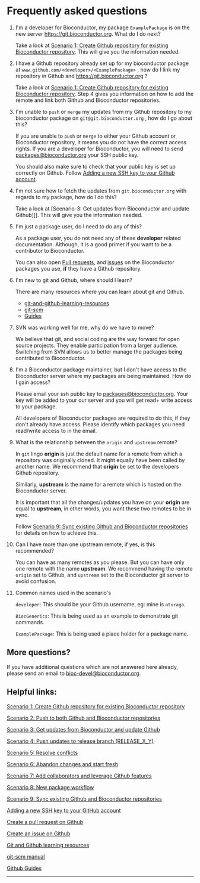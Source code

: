 # Frequently asked questions

1. I'm a developer for Bioconductor, my package `ExamplePackage` is on the new server https://git.bioconductor.org. What do I do next?

    Take a look at [Scenario 1: Create Github repository for existing Bioconductor repository][]. This will give you the information needed.

2. I have a Github repository already set up for my bioconductor package at `www.github.com/<developer>/<ExamplePackage>` , how do I link my repository in Github and https://git.bioconductor.org ?

    Take a look at [Scenario 1: Create Github repository for existing Bioconductor repository][]. Step 4 gives you information on how to add the remote and link both Github and Bioconductor repositories.

3. I'm unable to `push` or `merge`  my updates from my Github repository to my bioconductor package on `git@git.bioconductor.org` , how do I go about this?

    If you are unable to `push` or `merge` to either your Github account or Bioconductor repository, it means you do not have the correct access rights. If you are a developer for Bioconductor, you will need to send packages@bioconductor.org your SSH public key.

    You should also make sure to check that your public key is set up correctly on Github. Follow [Adding a new SSH key to your Github account][].

4. I'm not sure how to fetch the updates from `git.bioconductor.org` with regards to my package, how do I do this?

    Take a look at [Scenario-3: Get updates from Bioconductor and update Github][]. This will give you the information needed.

5. I'm just a package user, do I need to do any of this?

    As a package user, you do not need any of these **developer** related documentation. Although, it is a good primer if you want to be a contributor to Bioconductor.

    You can also open [Pull requests][], and [issues][] on the Bioconductor packages you use, **if** they have a Github repository.

6. I'm new to git and Github, where should I learn?

    There are many resources where you can learn about git and Github.

    * [git-and-github-learning-resources][]
    * [git-scm][]
    * [Guides][]

7. SVN was working well for me, why do we have to move?

    We believe that git, and social coding are the way forward for open source projects. They enable participation from a larger audience. Switching from SVN allows us to better manage the packages being contributed to Bioconductor.

8. I'm a Bioconductor package maintainer, but I don't have access to the Bioconductor server where my packages are being maintained. How do I gain access?

    Please email your ssh public key to packages@bioconductor.org. Your key will be added to your our server and you will get read+ write access to your package.

    All developers of Bioconductor packages are required to do this, if they don't already have access. Please identify which packages you need read/write access to in the email.

9. What is the relationship between the `origin` and `upstream` remote?

    In `git` lingo **origin** is just the default name for a remote from which a repository was originally cloned. It might equally have been called by another name. We recommend that **origin** be set to the developers Github repository.

    Similarly, **upstream** is the name for a remote which is hosted on the Bioconductor server.

    It is important that all the changes/updates you have on your **origin** are equal to **upstream**, in other words, you want these two remotes to be in sync.

    Follow [Scenario 9: Sync existing Github and Bioconductor repositories][] for details on how to achieve this.

10. Can I have more than one upstream remote, if yes, is this recommended?

    You can have as many remotes as you please. But you can have only one remote with the name **upstream**. We recommend having the remote `origin` set to Github, and `upstream` set to the Bioconductor git server to avoid confusion.

11. Common names used in the scenario's

    `developer`: This should be your Github username, eg: mine is `nturaga`.

    `BiocGenerics`: This is being used as an example to demonstrate git commands.

    `ExamplePackage`: This is being used a place holder for a package name.

## More questions?

If you have additional questions which are not answered here already, please send an email to bioc-devel@bioconductor.org.

## Helpful links:

[Scenario 1: Create Github repository for existing Bioconductor repository](scenario-1-svn-to-github.md)

[Scenario 2: Push to both Github and Bioconductor repositories](scenario-2-push-to-gitub-gitbioc.md)

[Scenario 3: Get updates from Bioconductor and update Github](scenario-3-pull-from-gitbioc-push-github.md)

[Scenario 4: Push updates to release branch (RELEASE_X_Y)](scenario-1-svn-to-github.md)

[Scenario 5: Resolve conflicts](scenario-5-resolve-conflicts.md)

[Scenario 6: Abandon changes and start fresh](scenario-6-abandon-changes.md)

[Scenario 7: Add collaborators and leverage Github features](scenario-7-add-collaborators.md)

[Scenario 8: New package workflow](scenario-8-new-package-workflow.md)

[Scenario 9: Sync existing Github and Bioconductor repositories](scenario-9-sync-exisiting-github-gitbioc.md)

[Adding a new SSH key to your GitHub account](https://help.github.com/articles/adding-a-new-ssh-key-to-your-github-account/)

[Create a pull request on Github](https://help.github.com/articles/creating-a-pull-request/)

[Create an issue on Github](https://help.github.com/articles/creating-an-issue/)

[Git and Github learning resources](https://help.github.com/articles/git-and-github-learning-resources/)

[git-scm manual](https://git-scm.com/)

[Github Guides](https://guides.github.com/)

********

[Scenario 1: Create Github repository for existing Bioconductor repository]: scenario-1-svn-to-github.md

[Scenario 2: Push to both Github and Bioconductor repositories]: scenario-2-push-to-gitub-gitbioc.md

[Scenario 3: Get updates from Bioconductor and update Github]: scenario-3-pull-from-gitbioc-push-github.md

[Scenario 4: Push updates to release branch (RELEASE_X_Y)]: scenario-1-svn-to-github.md

[Scenario 5: Resolve conflicts]: scenario-5-resolve-conflicts.md

[Scenario 6: Abandon changes and start fresh]: scenario-6-abandon-changes.md

[Scenario 7: Add collaborators and leverage Github features]: scenario-7-add-collaborators.md

[Scenario 8: New package workflow]: scenario-8-new-package-workflow.md

[Scenario 9: Sync existing Github and Bioconductor repositories]: scenario-9-sync-exisiting-github-gitbioc.md

[Adding a new SSH key to your GitHub account]: https://help.github.com/articles/adding-a-new-ssh-key-to-your-github-account/

[Pull requests]: https://help.github.com/articles/creating-a-pull-request/

[issues]: https://help.github.com/articles/creating-an-issue/

[git-and-github-learning-resources]: https://help.github.com/articles/git-and-github-learning-resources/

[git-scm]: https://git-scm.com/

[Guides]: https://guides.github.com/
